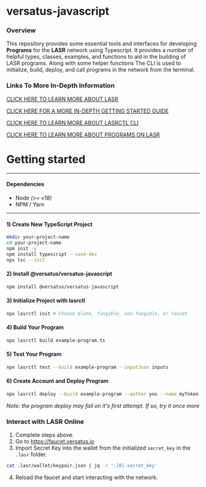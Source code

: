 # versatus-javascript
### Overview
This repository provides some essential tools and interfaces for developing 
**Programs** for the **LASR** network using Typescript.
It provides a number of helpful types, classes,
examples, and functions to aid in the building of LASR programs. 
Along with some helper functions The CLI is used to 
initialize, build, deploy, and call programs in the network from the terminal.

### Links To More In-Depth Information
[CLICK HERE TO LEARN MORE ABOUT LASR
](/LASR.md)

[CLICK HERE FOR A MORE IN-DEPTH GETTING STARTED GUIDE
](/GETTING_STARTED.md)

[CLICK HERE TO LEARN MORE ABOUT LASRCTL CLI
](/src/lasrctl/README.md)

[CLICK HERE TO LEARN MORE ABOUT PROGRAMS ON LASR
](/src/lib/programs/README.md)



# Getting started

<hr />

#### Dependencies
* Node _(>= v18)_
* NPM / Yarn

<hr/>

#### 1) Create New TypeScript Project
```bash
mkdir your-project-name
cd your-project-name
npm init -y
npm install typescript --save-dev
npx tsc --init
```

#### 2) Install @versatus/versatus-javascript
```bash
npm install @versatus/versatus-javascript
```

#### 3) Initialize Project with lasrctl
```bash
npx lasrctl init # Choose blank, fungible, non-fungible, or faucet
```

#### 4) Build Your Program
```bash
npx lasrctl build example-program.ts
```

#### 5) Test Your Program
```bash
npx lasrctl test --build example-program --inputJson inputs
```
#### 6) Create Account and Deploy Program
```bash
npx lasrctl deploy --build example-program --author you --name myToken --symbol MYTOKEN --programName "My first token on LASR" --initializedSupply 10000000 --totalSupply 10000000 --inputs '{"imgUrl":"https://pbs.twimg.com/profile_images/1704511091236020224/aOByHnoK_400x400.jpg","conversionRate":"1","paymentProgramAddress":"0xa60c7238d98c7ecef8659a18c2e8c6265327f280"}' --network stable
```
_Note: the program deploy may fail on it's first attempt. If so, try it once more_

### Interact with LASR Online 
1) Complete steps above. 
2) Go to https://faucet.versatus.io 
3) Import Secret Key into the wallet from the initialized `secret_key` in the `.lasr` folder.
```bash
cat .lasr/wallet/keypair.json | jq -r '.[0].secret_key' 
```
4) Reload the faucet and start interacting with the network.
